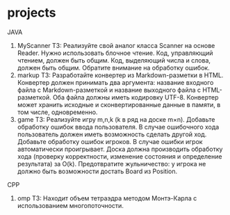 # projects
JAVA
1. MyScanner ТЗ:
   Реализуйте свой аналог класса Scanner на основе Reader.
   Нужно использовать блочное чтение. Код, управляющий чтением, должен быть общим.
   Код, выделяющий числа и слова, должен быть общим.
   Обратите внимание на обработку ошибок.
2. markup ТЗ:
   Разработайте конвертер из Markdown-разметки в HTML.
   Конвертер должен принимать два аргумента: название входного файла с Markdown-разметкой и название выходного файла c HTML-разметкой. Оба файла должны иметь кодировку UTF-8.
   Конвертер может хранить исходные и сконвертированные данные в памяти, в том числе, одновременно.
3. game ТЗ:
   Реализуйте игру m,n,k (k в ряд на доске m×n).
   Добавьте обработку ошибок ввода пользователя. В случае ошибочного хода пользователь должен иметь возможность сделать другой ход.
   Добавьте обработку ошибок игроков. В случае ошибки игрок автоматически проигрывает.
   Доска должна производить обработку хода (проверку корректности, изменение состояния и определение результата) за O(k).
   Предотвратите жульничество: у игрока не должно быть возможности достать Board из Position.

CPP
1. omp ТЗ:
   Находит объем тетраэдра методом Монтэ-Карла с использованием многопоточности.
   
   
